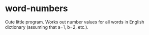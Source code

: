 # word-numbers
Cute little program. Works out number values for all words in English dictionary (assuming that a=1, b=2, etc.).
